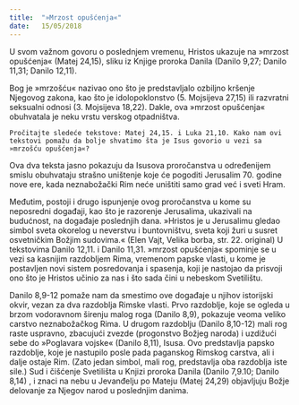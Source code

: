 ```yaml
---
title:  "»Mrzost opušćenja«"
date:   15/05/2018
---
```


U svom važnom govoru o poslednjem vremenu, Hristos ukazuje na »mrzost opušćenja« (Matej 24,15), sliku iz Knjige proroka Danila (Danilo 9,27; Danilo 11,31; Danilo 12,11).

Bog je »mrzošću« nazivao ono što je predstavljalo ozbiljno kršenje Njegovog zakona, kao što je idolopoklonstvo (5. Mojsijeva 27,15) ili razvratni seksualni odnosi (3. Mojsijeva 18,22).
Dakle, ova »mrzost opušćenja« obuhvatala je neku vrstu verskog otpadništva.

`Pročitajte sledeće tekstove: Matej 24,15. i Luka 21,10. Kako nam ovi tekstovi pomažu da bolje shvatimo šta je Isus govorio u vezi sa »mrzošću opušćenja«?`


Ova dva teksta jasno pokazuju da Isusova proročanstva u određenijem smislu obuhvataju strašno uništenje koje će pogoditi Jerusalim 70. godine nove ere, kada neznabožački Rim neće uništiti samo grad već i sveti Hram.

Međutim, postoji i drugo ispunjenje ovog proročanstva u kome su neposredni događaji, kao što je razorenje Jerusalima,  ukazivali na budućnost, na događaje poslednjih dana. »Hristos je u Jerusalimu gledao simbol sveta okorelog u neverstvu i buntovništvu, sveta koji žuri u susret osvetničkim Božjim sudovima.« (Elen Vajt, Velika borba, str. 22. original)
U tekstovima Danilo 12,11. i Danilo 11,31. »mrzost opušćenja« spominje se u vezi sa kasnijim razdobljem Rima, vremenom papske vlasti, u kome je postavljen novi sistem posredovanja i spasenja, koji je nastojao da prisvoji ono što je Hristos učinio za nas i što sada čini u nebeskom Svetilištu.

Danilo 8,9-12 pomaže nam da smestimo ove događaje u njihov istorijski okvir, vezan za dva razdoblja Rimske vlasti. Prvo razdoblje, koje se ogleda u brzom vodoravnom širenju malog roga (Danilo 8,9), pokazuje veoma veliko carstvo neznabožačkog Rima. U drugom razdoblju (Danilo 8,10-12) mali rog raste uspravno, zbacujući zvezde (progonstvo Božjeg naroda) i uzdižući sebe do »Poglavara vojske« (Danilo 8,11), Isusa. Ovo predstavlja papsko razdoblje, koje je nastupilo posle pada paganskog Rimskog carstva, ali i dalje ostaje Rim. (Zato jedan simbol, mali rog, predstavlja oba razdoblja iste sile.) Sud i čišćenje Svetilišta u Knjizi proroka Danila (Danilo 7,9.10; Danilo 8,14) , i znaci na nebu u Jevanđelju po Mateju (Matej 24,29) objavljuju Božje delovanje za Njegov narod u poslednjim danima.

